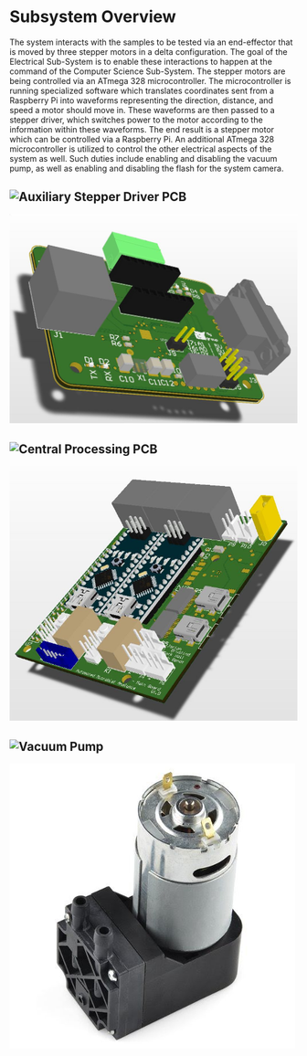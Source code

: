 # Subsystem Overview

The system interacts with the samples to be tested via an end-effector that is moved by three stepper motors in a delta configuration. The goal of the Electrical Sub-System is to enable these interactions to happen at the command of the Computer Science Sub-System. The stepper motors are being controlled via an ATmega 328 microcontroller. The microcontroller is running specialized software which translates coordinates sent from a Raspberry Pi into waveforms representing the direction, distance, and speed a motor should move in. These waveforms are then passed to a stepper driver, which switches power to the motor according to the information within these waveforms. The end result is a stepper motor which can be controlled via a Raspberry Pi. An additional ATmega 328 microcontroller is utilized to control the other electrical aspects of the system as well. Such duties include enabling and disabling the vacuum pump, as well as enabling and disabling the flash for the system camera. 

## ![Auxiliary Stepper Driver PCB](https://github.com/Jbruslind/ECE44x_Senior_Design/tree/master/Electrical/Auxiliary%20Stepper%20Driver%20PCB)

![AUX_PCB](https://github.com/Jbruslind/ECE44x_Senior_Design/blob/master/Electrical/Auxiliary%20Stepper%20Driver%20PCB/Images/PCB.jpg)

## ![Central Processing PCB](https://github.com/Jbruslind/ECE44x_Senior_Design/tree/master/Electrical/Central%20Procesing%20PCB)

![Central_PCB](https://github.com/Jbruslind/ECE44x_Senior_Design/blob/master/Electrical/Central%20Procesing%20PCB/Images/CentralPCB.jpg)

## ![Vacuum Pump](https://github.com/Jbruslind/ECE44x_Senior_Design/tree/master/Electrical/Vacuum%20Pump)

![Vacuum_Pump](https://github.com/Jbruslind/ECE44x_Senior_Design/blob/master/Electrical/Vacuum%20Pump/Images/VacuumPump.jpg)
